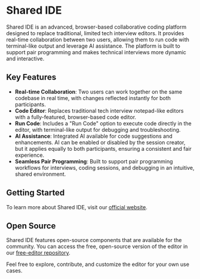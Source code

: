 # Shared IDE

Shared IDE is an advanced, browser-based collaborative coding platform designed to replace traditional, limited tech interview editors. It provides real-time collaboration between two users, allowing them to run code with terminal-like output and leverage AI assistance. The platform is built to support pair programming and makes technical interviews more dynamic and interactive.

## Key Features

- **Real-time Collaboration**: Two users can work together on the same codebase in real time, with changes reflected instantly for both participants.
- **Code Editor**: Replaces traditional tech interview notepad-like editors with a fully-featured, browser-based code editor.
- **Run Code**: Includes a "Run Code" option to execute code directly in the editor, with terminal-like output for debugging and troubleshooting.
- **AI Assistance**: Integrated AI available for code suggestions and enhancements. AI can be enabled or disabled by the session creator, but it applies equally to both participants, ensuring a consistent and fair experience.
- **Seamless Pair Programming**: Built to support pair programming workflows for interviews, coding sessions, and debugging in an intuitive, shared environment.

## Getting Started

To learn more about Shared IDE, visit our [official website](https://shared-ide.com).

## Open Source

Shared IDE features open-source components that are available for the community. You can access the free, open-source version of the editor in our [free-editor repository](https://github.com/shared-ide/free-editor).

Feel free to explore, contribute, and customize the editor for your own use cases.
